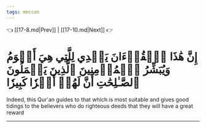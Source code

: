 ```yaml
---
tags: meccan
---
```


👈 [[17-8.md|Prev]] | [[17-10.md|Next]] 👉

# إِنَّ هَٰذَا ٱلۡقُرۡءَانَ يَهۡدِي لِلَّتِي هِيَ أَقۡوَمُ وَيُبَشِّرُ ٱلۡمُؤۡمِنِينَ ٱلَّذِينَ يَعۡمَلُونَ ٱلصَّـٰلِحَٰتِ أَنَّ لَهُمۡ أَجۡرٗا كَبِيرٗا

Indeed, this Qur'an guides to that which is most suitable and gives good tidings to the believers who do righteous deeds that they will have a great reward

---

